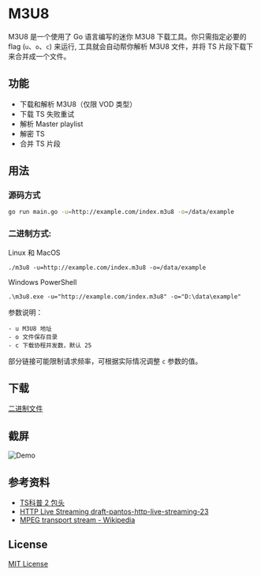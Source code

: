 # M3U8

M3U8 是一个使用了 Go 语言编写的迷你 M3U8 下载工具。你只需指定必要的 flag (`u`、`o`、`c`) 来运行, 工具就会自动帮你解析 M3U8 文件，并将 TS 片段下载下来合并成一个文件。


## 功能

- 下载和解析 M3U8（仅限 VOD 类型）
- 下载 TS 失败重试
- 解析 Master playlist
- 解密 TS
- 合并 TS 片段

## 用法

### 源码方式

```bash
go run main.go -u=http://example.com/index.m3u8 -o=/data/example
```

### 二进制方式:

Linux 和 MacOS

```
./m3u8 -u=http://example.com/index.m3u8 -o=/data/example
```

Windows PowerShell

```
.\m3u8.exe -u="http://example.com/index.m3u8" -o="D:\data\example"
```

参数说明：

```
- u M3U8 地址
- o 文件保存目录
- c 下载协程并发数，默认 25
```

部分链接可能限制请求频率，可根据实际情况调整 `c` 参数的值。

## 下载

[二进制文件](https://coding.net/cy9/golang/m3u8/releases)

## 截屏

![Demo](./screenshots/demo.gif)

## 参考资料

- [TS科普 2 包头](https://blog.csdn.net/cabbage2008/article/details/49281729)
- [HTTP Live Streaming draft-pantos-http-live-streaming-23](https://tools.ietf.org/html/draft-pantos-http-live-streaming-23#section-4.3.4.2)
- [MPEG transport stream - Wikipedia](https://en.wikipedia.org/wiki/MPEG_transport_stream)


## License

[MIT License](./LICENSE)
